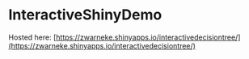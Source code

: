 # InteractiveShinyDemo

Hosted here: [https://zwarneke.shinyapps.io/interactivedecisiontree/](https://zwarneke.shinyapps.io/interactivedecisiontree/)
